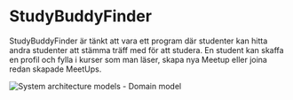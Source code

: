# StudyBuddyFinder
StudyBuddyFinder är tänkt att vara ett program där studenter kan hitta andra studenter att stämma träff med för att studera.
En student kan skaffa en profil och fylla i kurser som man läser, skapa nya Meetup eller joina redan skapade MeetUps. 

![System architecture models - Domain model](https://gits-15.sys.kth.se/mayajo/StudyBuddyFinder/raw/master/images/System%20architecture%20models%20-%20Domain%20model.png)

